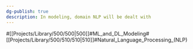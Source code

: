 ```yaml
---
dg-publish: true
description: In modeling, domain NLP will be dealt with
---
```

#[[Projects/Library/500/500\|500]]#ML_and_DL_Modeling#[[Projects/Library/500/510/510\|510]]#Natural_Language_Processing_(NLP)

